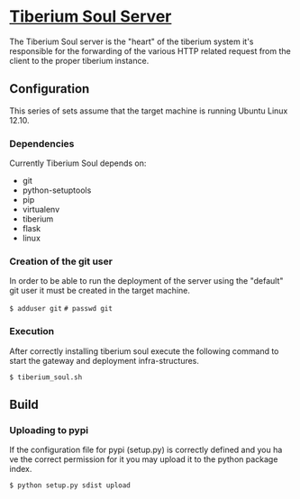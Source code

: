 # [Tiberium Soul Server](http://tiberiumapp.com)
The Tiberium Soul server is the "heart" of the tiberium system it's responsible for the forwarding of the various
HTTP related request from the client to the proper tiberium instance. 

## Configuration

This series of sets assume that the target machine is running Ubuntu Linux 12.10.

### Dependencies

Currently Tiberium Soul depends on:

* git
* python-setuptools
* pip
* virtualenv
* tiberium
* flask
* linux

### Creation of the git user

In order to be able to run the deployment of the server using the "default" git user it
must be created in the target machine.

`$ adduser git`
`# passwd git`

### Execution

After correctly installing tiberium soul execute the following command to start the gateway
and deployment infra-structures.

`$ tiberium_soul.sh`

## Build

### Uploading to pypi

If the configuration file for pypi (setup.py) is correctly defined and you ha ve the correct
permission for it you may upload it to the python package index.

`$ python setup.py sdist upload`
